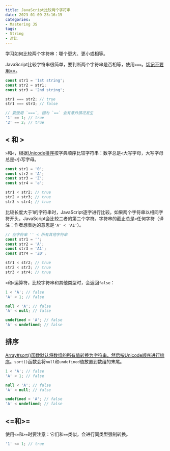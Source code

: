```yaml
---
title: JavaScript比较两个字符串
date: 2023-01-09 23:16:15
categories:
- Mastering JS
tags:
- String
- 对比
---
```


学习如何比较两个字符串：哪个更大、更小或相等。

<!-- more -->

JavaScript比较字符串很简单，要判断两个字符串是否相等，使用`===`。[切记不要用==](https://codeburst.io/javascript-double-equals-vs-triple-equals-61d4ce5a121a)。

```javascript
const str1 = '1st string';
const str2 = str1;
const str3 = '2nd string';

str1 === str2; // true
str1 === str3; // false

// 要使用 `===`, 因为 `==` 会有意外情况发生
'1' == 1; // true
'2' == 2; // true
```

## < 和 >

`>`和`<`，根据[Unicode排序](https://www.w3.org/TR/xml-entity-names/bycodes.html)按字典顺序比较字符串：数字总是`<`大写字母，大写字母总是`<`小写字母。

```javascript
const str1 = '0';
const str2 = 'A';
const str3 = 'Z';
const str4 = 'a';

str1 < str2; // true
str2 < str3; // true
str3 < str4; // true
```

比较长度大于1的字符串时，JavaScript逐字进行比较。如果两个字符串以相同字符开头，JavaScript会比较二者的第二个字符。字符串的截止总是`<`任何字符（译注：作者想表达的意思是`'A' < 'A1'`）。

```javascript
// 空字符串 '' < 所有其他字符串
const str1 = '';
const str2 = 'A';
const str3 = 'A1';
const str4 = 'Z0';

str1 < str2; // true
str2 < str3; // true
str3 < str4; // true
```

`<`和`>`运算符，比较字符串和其他类型时，会返回`false`：

```javascript
1 < 'A'; // false
'A' < 1; // false

null < 'A'; // false
'A' < null; // false

undefined < 'A'; // false
'A' < undefined; // false
```

## 排序

[Array#sort()函数默认将数组的所有值转换为字符串，然后按Unicode顺序进行排序](https://developer.mozilla.org/en-US/docs/Web/JavaScript/Reference/Global_Objects/Array/sort#Description)。`sort()`函数会将`null`和`undefined`值放置到数组的末尾。

```javascript
1 < 'A'; // false
'A' < 1; // false

null < 'A'; // false
'A' < null; // false

undefined < 'A'; // false
'A' < undefined; // false
```

## <=和>=

使用`<=`和`>=`时要注意：它们和`==`类似，会进行同类型强制转换。

```javascript
'1' <= 1; // true
```